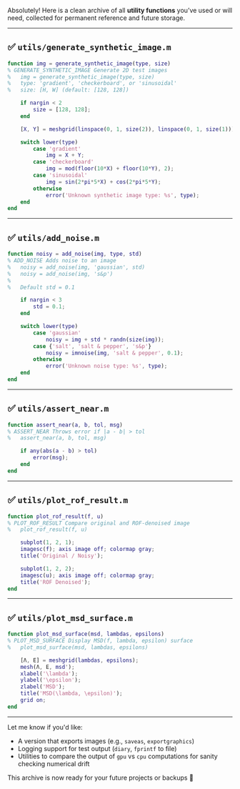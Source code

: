 Absolutely! Here is a clean archive of all **utility functions** you’ve used or will need, collected for permanent reference and future storage.

---

## ✅ `utils/generate_synthetic_image.m`

```matlab
function img = generate_synthetic_image(type, size)
% GENERATE_SYNTHETIC_IMAGE Generate 2D test images
%   img = generate_synthetic_image(type, size)
%   type: 'gradient', 'checkerboard', or 'sinusoidal'
%   size: [H, W] (default: [128, 128])

    if nargin < 2
        size = [128, 128];
    end

    [X, Y] = meshgrid(linspace(0, 1, size(2)), linspace(0, 1, size(1)));

    switch lower(type)
        case 'gradient'
            img = X + Y;
        case 'checkerboard'
            img = mod(floor(10*X) + floor(10*Y), 2);
        case 'sinusoidal'
            img = sin(2*pi*5*X) + cos(2*pi*5*Y);
        otherwise
            error('Unknown synthetic image type: %s', type);
    end
end
```

---

## ✅ `utils/add_noise.m`

```matlab
function noisy = add_noise(img, type, std)
% ADD_NOISE Adds noise to an image
%   noisy = add_noise(img, 'gaussian', std)
%   noisy = add_noise(img, 's&p')
%
%   Default std = 0.1

    if nargin < 3
        std = 0.1;
    end

    switch lower(type)
        case 'gaussian'
            noisy = img + std * randn(size(img));
        case {'salt', 'salt & pepper', 's&p'}
            noisy = imnoise(img, 'salt & pepper', 0.1);
        otherwise
            error('Unknown noise type: %s', type);
    end
end
```

---

## ✅ `utils/assert_near.m`

```matlab
function assert_near(a, b, tol, msg)
% ASSERT_NEAR Throws error if |a - b| > tol
%   assert_near(a, b, tol, msg)

    if any(abs(a - b) > tol)
        error(msg);
    end
end
```

---

## ✅ `utils/plot_rof_result.m`

```matlab
function plot_rof_result(f, u)
% PLOT_ROF_RESULT Compare original and ROF-denoised image
%   plot_rof_result(f, u)

    subplot(1, 2, 1);
    imagesc(f); axis image off; colormap gray;
    title('Original / Noisy');

    subplot(1, 2, 2);
    imagesc(u); axis image off; colormap gray;
    title('ROF Denoised');
end
```

---

## ✅ `utils/plot_msd_surface.m`

```matlab
function plot_msd_surface(msd, lambdas, epsilons)
% PLOT_MSD_SURFACE Display MSD(f, lambda, epsilon) surface
%   plot_msd_surface(msd, lambdas, epsilons)

    [Λ, Ε] = meshgrid(lambdas, epsilons);
    mesh(Λ, Ε, msd');
    xlabel('\lambda');
    ylabel('\epsilon');
    zlabel('MSD');
    title('MSD(\lambda, \epsilon)');
    grid on;
end
```

---

Let me know if you'd like:

* A version that exports images (e.g., `saveas`, `exportgraphics`)
* Logging support for test output (`diary`, `fprintf` to file)
* Utilities to compare the output of `gpu` vs `cpu` computations for sanity checking numerical drift

This archive is now ready for your future projects or backups 🚀
